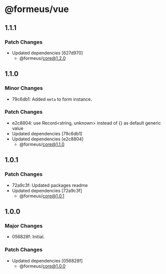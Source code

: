 # @formeus/vue

## 1.1.1

### Patch Changes

- Updated dependencies [627d970]
  - @formeus/core@1.2.0

## 1.1.0

### Minor Changes

- 79c6db1: Added `meta` to form instance.

### Patch Changes

- e2c8804: use Record<string, unknown> instead of {} as default generic value
- Updated dependencies [79c6db1]
- Updated dependencies [e2c8804]
  - @formeus/core@1.1.0

## 1.0.1

### Patch Changes

- 72a9c3f: Updated packages readme
- Updated dependencies [72a9c3f]
  - @formeus/core@1.0.1

## 1.0.0

### Major Changes

- 056828f: Initial.

### Patch Changes

- Updated dependencies [056828f]
  - @formeus/core@1.0.0
